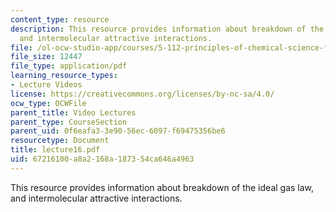 ```yaml
---
content_type: resource
description: This resource provides information about breakdown of the ideal gas law,
  and intermolecular attractive interactions.
file: /ol-ocw-studio-app/courses/5-112-principles-of-chemical-science-fall-2005/67216100a8a2168a187354ca646a4963_lecture16.pdf
file_size: 12447
file_type: application/pdf
learning_resource_types:
- Lecture Videos
license: https://creativecommons.org/licenses/by-nc-sa/4.0/
ocw_type: OCWFile
parent_title: Video Lectures
parent_type: CourseSection
parent_uid: 0f6eafa3-3e90-56ec-6097-f69475356be6
resourcetype: Document
title: lecture16.pdf
uid: 67216100-a8a2-168a-1873-54ca646a4963
---
```

This resource provides information about breakdown of the ideal gas law, and intermolecular attractive interactions.